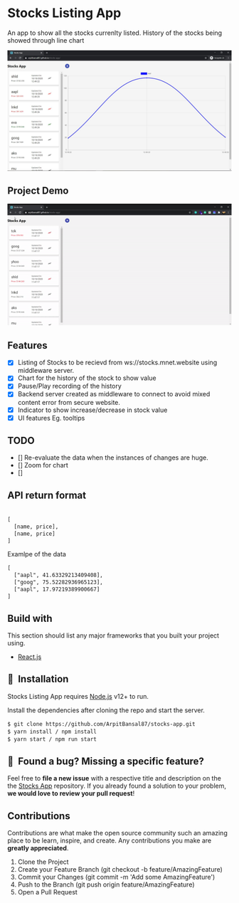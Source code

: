 # Stocks Listing App

An app to show all the stocks currenlty listed. History of the stocks being showed through line chart

![](Stocks_app.JPG)

## Project Demo

![](Stocks_app_view.gif)

## Features

- [x] Listing of Stocks to be recievd from ws://stocks.mnet.website using middleware server.
- [x] Chart for the history of the stock to show value
- [x] Pause/Play recording of the history
- [x] Backend server created as middleware to connect to avoid mixed content error from secure website.
- [x] Indicator to show increase/decrease in stock value
- [x] UI features Eg. tooltips

## TODO

- [] Re-evaluate the data when the instances of changes are huge. 
- [] Zoom for chart
- []

## API return format

```

[
  [name, price],
  [name, price]
]

```
Examlpe of the data
```
[
  ["aapl", 41.63329213409408], 
  ["goog", 75.52282936965123], 
  ["aapl", 17.97219389900667]
]

```

## Build with

This section should list any major frameworks that you built your project using.

- [React.js]

## 🚀&nbsp; Installation

Stocks Listing App requires [Node.js](https://nodejs.org/) v12+ to run.

Install the dependencies after cloning the repo and start the server.

```sh
$ git clone https://github.com/ArpitBansal87/stocks-app.git
$ yarn install / npm install
$ yarn start / npm run start

```

## 🤝&nbsp; Found a bug? Missing a specific feature?

Feel free to **file a new issue** with a respective title and description on the the [Stocks App](https://github.com/ArpitBansal87/stocks-app/issues) repository. If you already found a solution to your problem, **we would love to review your pull request**! 

## Contributions

Contributions are what make the open source community such an amazing place to be learn, inspire, and create. Any contributions you make are **greatly appreciated**.

1. Clone the Project
2. Create your Feature Branch (git checkout -b feature/AmazingFeature)
3. Commit your Changes (git commit -m 'Add some AmazingFeature')
4. Push to the Branch (git push origin feature/AmazingFeature)
5. Open a Pull Request

  [react.js]: https://reactjs.org/
  [deployment-link]: https://www.npmjs.com/package/
